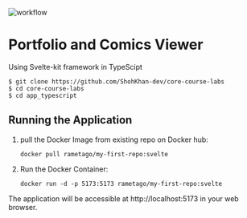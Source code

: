 ![workflow](https://github.com/ShohKhan-dev/core-course-labs/actions/workflows/app_typescript-ci.yml/badge.svg)


# Portfolio and Comics Viewer


Using Svelte-kit framework in TypeScipt


```
$ git clone https://github.com/ShohKhan-dev/core-course-labs
$ cd core-course-labs
$ cd app_typescript
```

## Running the Application

1. pull the Docker Image from existing repo on Docker hub:

   ```
   docker pull rametago/my-first-repo:svelte
   ```

2. Run the Docker Container:

   ```
   docker run -d -p 5173:5173 rametago/my-first-repo:svelte
   ```

The application will be accessible at http://localhost:5173 in your web browser.
